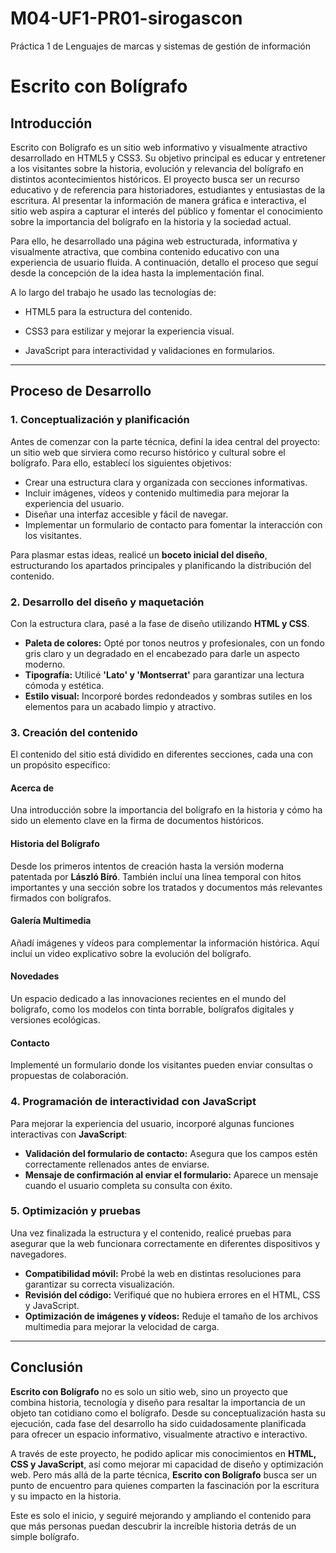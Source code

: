 # M04-UF1-PR01-sirogascon
Práctica 1 de Lenguajes de marcas y sistemas de gestión de información


# Escrito con Bolígrafo

## Introducción
Escrito con Bolígrafo es un sitio web informativo y visualmente atractivo desarrollado en HTML5 y CSS3. Su objetivo principal es educar y entretener a los visitantes sobre la historia, evolución y relevancia del bolígrafo en distintos acontecimientos históricos.
El proyecto busca ser un recurso educativo y de referencia para historiadores, estudiantes y entusiastas de la escritura. Al presentar la información de manera gráfica e interactiva, el sitio web aspira a capturar el interés del público y fomentar el conocimiento sobre la importancia del bolígrafo en la historia y la sociedad actual.

Para ello, he desarrollado una página web estructurada, informativa y visualmente atractiva, que combina contenido educativo con una experiencia de usuario fluida. A continuación, detallo el proceso que seguí desde la concepción de la idea hasta la implementación final.

A lo largo del trabajo he usado las tecnologías de:
- HTML5 para la estructura del contenido.

- CSS3 para estilizar y mejorar la experiencia visual.

- JavaScript para interactividad y validaciones en formularios.

---

## Proceso de Desarrollo

### 1. Conceptualización y planificación
Antes de comenzar con la parte técnica, definí la idea central del proyecto: un sitio web que sirviera como recurso histórico y cultural sobre el bolígrafo. Para ello, establecí los siguientes objetivos:

- Crear una estructura clara y organizada con secciones informativas.
- Incluir imágenes, vídeos y contenido multimedia para mejorar la experiencia del usuario.
- Diseñar una interfaz accesible y fácil de navegar.
- Implementar un formulario de contacto para fomentar la interacción con los visitantes.

Para plasmar estas ideas, realicé un **boceto inicial del diseño**, estructurando los apartados principales y planificando la distribución del contenido.

### 2. Desarrollo del diseño y maquetación
Con la estructura clara, pasé a la fase de diseño utilizando **HTML y CSS**.

- **Paleta de colores:** Opté por tonos neutros y profesionales, con un fondo gris claro y un degradado en el encabezado para darle un aspecto moderno.
- **Tipografía:** Utilicé **'Lato' y 'Montserrat'** para garantizar una lectura cómoda y estética.
- **Estilo visual:** Incorporé bordes redondeados y sombras sutiles en los elementos para un acabado limpio y atractivo.

### 3. Creación del contenido
El contenido del sitio está dividido en diferentes secciones, cada una con un propósito específico:

#### **Acerca de**
Una introducción sobre la importancia del bolígrafo en la historia y cómo ha sido un elemento clave en la firma de documentos históricos.

#### **Historia del Bolígrafo**
Desde los primeros intentos de creación hasta la versión moderna patentada por **László Bíró**. También incluí una línea temporal con hitos importantes y una sección sobre los tratados y documentos más relevantes firmados con bolígrafos.

#### **Galería Multimedia**
Añadí imágenes y vídeos para complementar la información histórica. Aquí incluí un video explicativo sobre la evolución del bolígrafo.

#### **Novedades**
Un espacio dedicado a las innovaciones recientes en el mundo del bolígrafo, como los modelos con tinta borrable, bolígrafos digitales y versiones ecológicas.

#### **Contacto**
Implementé un formulario donde los visitantes pueden enviar consultas o propuestas de colaboración.

### 4. Programación de interactividad con JavaScript
Para mejorar la experiencia del usuario, incorporé algunas funciones interactivas con **JavaScript**:

- **Validación del formulario de contacto:** Asegura que los campos estén correctamente rellenados antes de enviarse.
- **Mensaje de confirmación al enviar el formulario:** Aparece un mensaje cuando el usuario completa su consulta con éxito.

### 5. Optimización y pruebas
Una vez finalizada la estructura y el contenido, realicé pruebas para asegurar que la web funcionara correctamente en diferentes dispositivos y navegadores.

- **Compatibilidad móvil:** Probé la web en distintas resoluciones para garantizar su correcta visualización.
- **Revisión del código:** Verifiqué que no hubiera errores en el HTML, CSS y JavaScript.
- **Optimización de imágenes y vídeos:** Reduje el tamaño de los archivos multimedia para mejorar la velocidad de carga.

---

## Conclusión
**Escrito con Bolígrafo** no es solo un sitio web, sino un proyecto que combina historia, tecnología y diseño para resaltar la importancia de un objeto tan cotidiano como el bolígrafo. Desde su conceptualización hasta su ejecución, cada fase del desarrollo ha sido cuidadosamente planificada para ofrecer un espacio informativo, visualmente atractivo e interactivo.

A través de este proyecto, he podido aplicar mis conocimientos en **HTML, CSS y JavaScript**, así como mejorar mi capacidad de diseño y optimización web. Pero más allá de la parte técnica, **Escrito con Bolígrafo** busca ser un punto de encuentro para quienes comparten la fascinación por la escritura y su impacto en la historia.

Este es solo el inicio, y seguiré mejorando y ampliando el contenido para que más personas puedan descubrir la increíble historia detrás de un simple bolígrafo.
